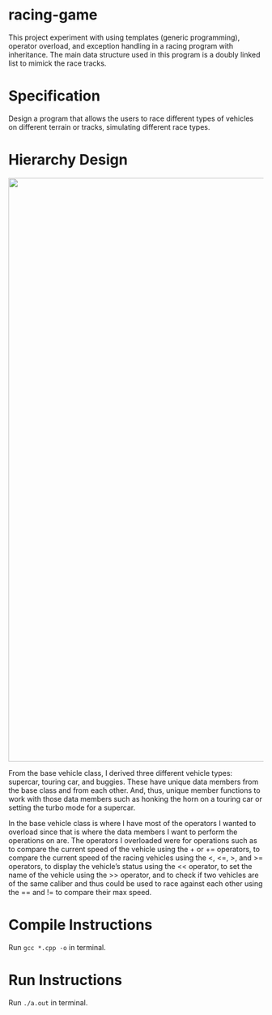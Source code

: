 # racing-game
This project experiment with using templates (generic programming), operator overload, and exception handling in a racing program with inheritance. 
The main data structure used in this program is a doubly linked list to mimick the race tracks.

# Specification
Design a program that allows the users to race different types of vehicles on different terrain or tracks, simulating different race types.

# Hierarchy Design

<p align="center">
  <img width="1152" alt="uml" src="https://github.com/ployniti/racing-game/assets/145937137/eda5e71a-54fe-4cd6-a8ec-cca419bfb7fd">
</p >

From the base vehicle class, I derived three different vehicle types: supercar, touring car, and buggies. These have unique data members from the base class and from each other. 
And, thus, unique member functions to work with those data members such as honking the horn on a touring car or setting the turbo mode for a supercar.

In the base vehicle class is where I have most of the operators I wanted to overload since that is where the data members I want to perform the operations on are. 
The operators I overloaded were for operations such as to compare the current speed of the vehicle using the + or += operators, 
to compare the current speed of the racing vehicles using the <, <=, >, and >= operators, 
to display the vehicle’s status using the << operator, to set the name of the vehicle using the >> operator, 
and to check if two vehicles are of the same caliber and thus could be used to race against each other using the == and != to compare their max speed.

# Compile Instructions
Run `gcc *.cpp -o` in terminal.

# Run Instructions
Run `./a.out` in terminal.
